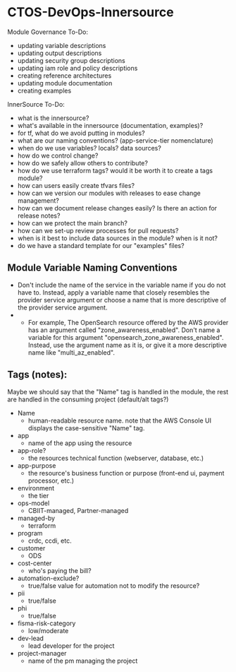 # CTOS-DevOps-Innersource


Module Governance To-Do:
- updating variable descriptions
- updating output descriptions
- updating security group descriptions
- updating iam role and policy descriptions
- creating reference architectures
- updating module documentation
- creating examples

InnerSource To-Do:
- what is the innersource?
- what's available in the innersource (documentation, examples)?
- for tf, what do we avoid putting in modules?
- what are our naming conventions? (app-service-tier nomenclature)
- when do we use variables? locals? data sources?
- how do we control change? 
- how do we safely allow others to contribute?
- how do we use terraform tags? would it be worth it to create a tags module?
- how can users easily create tfvars files?
- how can we version our modules with releases to ease change management?
- how can we document release changes easily? Is there an action for release notes?
- how can we protect the main branch?
- how can we set-up review processes for pull requests?
- when is it best to include data sources in the module? when is it not?
- do we have a standard template for our "examples" files?


## Module Variable Naming Conventions

- Don't include the name of the service in the variable name if you do not have to. Instead, apply a variable name that closely resembles the provider service argument or choose a name that is more descriptive of the provider service argument. 
- - For example, The OpenSearch resource offered by the AWS provider has an argument called "zone_awareness_enabled". Don't name a variable for this argument "opensearch_zone_awareness_enabled". Instead, use the argument name as it is, or give it a more descriptive name like "multi_az_enabled".

## Tags (notes):

Maybe we should say that the "Name" tag is handled in the module, the rest are handled in the consuming project (default/alt tags?)

- Name
  - human-readable resource name. note that the AWS Console UI displays the case-sensitive "Name" tag.
- app
  - name of the app using the resource
- app-role?
  - the resources technical function (webserver, database, etc.)
- app-purpose
  - the resource's business function or purpose (front-end ui, payment processor, etc.)
- environment
  - the tier
- ops-model
  - CBIIT-managed, Partner-managed
- managed-by
  - terraform
- program
  - crdc, ccdi, etc.
- customer
  - ODS
- cost-center
  - who's paying the bill?
- automation-exclude?
  - true/false value for automation not to modify the resource?
- pii
  - true/false
- phi 
  - true/false
- fisma-risk-category
  - low/moderate
- dev-lead
  - lead developer for the project
- project-manager
  - name of the pm managing the project


